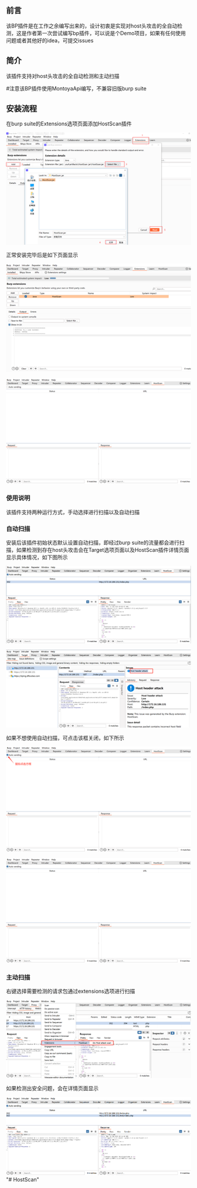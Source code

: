 ## 前言

该BP插件是在工作之余编写出来的，设计初衷是实现对host头攻击的全自动检测，这是作者第一次尝试编写bp插件，可以说是个Demo项目，如果有任何使用问题或者其他好的idea，可提交issues 

## 简介

该插件支持对host头攻击的全自动检测和主动扫描

#注意该BP插件使用MontoyaApi编写，不兼容旧版burp suite

## 安装流程

在burp suite的Extensions选项页面添加HostScan插件

![install](./images/install.png)

正常安装完毕后是如下页面显示

![install1](./images/install1.png)

![install2](./images/install2.png)

### 使用说明

该插件支持两种运行方式，手动选择进行扫描以及自动扫描

### 自动扫描

安装后该插件初始状态默认设置自动扫描，即经过burp suite的流量都会进行扫描，如果检测到存在host头攻击会在Target选项页面以及HostScan插件详情页面显示具体情况，如下图所示

![78170bb6529f16e2d29c42e764c5142](./images/78170bb6529f16e2d29c42e764c5142.png)

![a5fff58bf98e935270f22d19e2dce85](./images/a5fff58bf98e935270f22d19e2dce85.png)



如果不想使用自动扫描，可点击该框关闭，如下所示

![operate](./images/operate.png)

![show](./images/show.png)

### 主动扫描

右键选择需要检测的请求包通过extensions选项进行扫描

![ceaab9b923e2758cb57e885d6d1b500](./images/ceaab9b923e2758cb57e885d6d1b500.png)

如果检测出安全问题，会在详情页面显示

![b2a7c9ad2138e025550f49b9dd0377d](./images/b2a7c9ad2138e025550f49b9dd0377d.png)
"# HostScan" 
